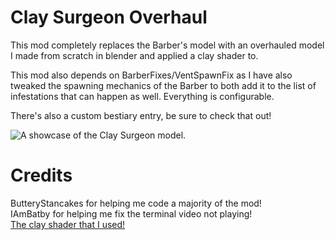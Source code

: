
# Clay Surgeon Overhaul

This mod completely replaces the Barber's model with an overhauled model I made from scratch in blender and applied a clay shader to.

This mod also depends on BarberFixes/VentSpawnFix as I have also tweaked the spawning mechanics of the Barber to both add it to the list of infestations that can happen as well.
Everything is configurable.

There's also a custom bestiary entry, be sure to check that out!

<img title="Clay Surgeon" alt="A showcase of the Clay Surgeon model." src="https://i.imgur.com/K4iYz16.png">


# Credits

ButteryStancakes for helping me code a majority of the mod! \
IAmBatby for helping me fix the terminal video not playing! \
[The clay shader that I used!](https://blendswap.com/blend/29812)
